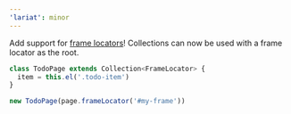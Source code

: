 ```yaml
---
'lariat': minor
---
```


Add support for [frame locators](https://playwright.dev/docs/next/api/class-framelocator)! Collections can now be used with a frame locator as the root.

```ts
class TodoPage extends Collection<FrameLocator> {
  item = this.el('.todo-item')
}

new TodoPage(page.frameLocator('#my-frame'))
```
